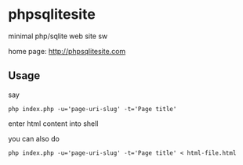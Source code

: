 phpsqlitesite
=============

minimal php/sqlite web site sw

home page: http://phpsqlitesite.com

Usage
-----

say

`php index.php -u='page-uri-slug' -t='Page title'`

enter html content into shell

you can also do

`php index.php -u='page-uri-slug' -t='Page title' < html-file.html`
